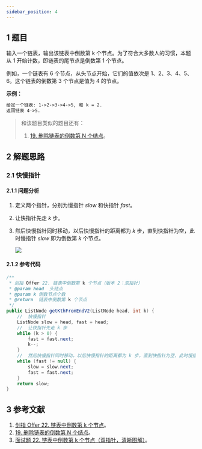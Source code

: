 ```yaml
---
sidebar_position: 4
---
```


## 1 题目

输入一个链表，输出该链表中倒数第 k 个节点。为了符合大多数人的习惯，本题从 1 开始计数，即链表的尾节点是倒数第 1 个节点。

例如，一个链表有 6 个节点，从头节点开始，它们的值依次是 1、2、3、4、5、6。这个链表的倒数第 3 个节点是值为 4 的节点。

**示例：**

```txt
给定一个链表: 1->2->3->4->5, 和 k = 2.
返回链表 4->5.
```

> 和该题目类似的题目还有：
>
> 1. [19. 删除链表的倒数第 N 个结点](https://leetcode-cn.com/problems/remove-nth-node-from-end-of-list)。

## 2 解题思路

### 2.1 快慢指针

#### 2.1.1 问题分析

1. 定义两个指针，分别为慢指针 $slow$ 和快指针 $fast$。
2. 让快指针先走 $k$ 步。
3. 然后快慢指针同时移动，以后快慢指针的距离都为 $k$ 步，直到快指针为空，此时慢指针 $slow$ 即为倒数第 $k$ 个节点。

   ![](https://notebook.ricear.com/media/202107/2021-07-13_222646.png)

#### 2.1.2 参考代码

```java
/**
 * 剑指 Offer 22. 链表中倒数第 k 个节点（版本 2：双指针）
 * @param head  头结点
 * @param k 倒数节点个数
 * @return  链表中倒数第 k 个节点
 */
public ListNode getKthFromEndV2(ListNode head, int k) {
    //  快慢指针
    ListNode slow = head, fast = head;
    //  让快指针先走 k 步
    while (k > 0) {
        fast = fast.next;
        k--;
    }
    //  然后快慢指针同时移动，以后快慢指针的距离都为 k 步，直到快指针为空，此时慢指针即为倒数第 k 个节点
    while (fast != null) {
        slow = slow.next;
        fast = fast.next;
    }
    return slow;
}
```

## 3 参考文献

1. [剑指 Offer 22. 链表中倒数第 k 个节点](https://leetcode-cn.com/problems/lian-biao-zhong-dao-shu-di-kge-jie-dian-lcof)。
2. [19. 删除链表的倒数第 N 个结点](https://leetcode-cn.com/problems/remove-nth-node-from-end-of-list)。
3. [面试题 22. 链表中倒数第 k 个节点（双指针，清晰图解）](https://leetcode-cn.com/problems/lian-biao-zhong-dao-shu-di-kge-jie-dian-lcof/solution/mian-shi-ti-22-lian-biao-zhong-dao-shu-di-kge-j-11)。
